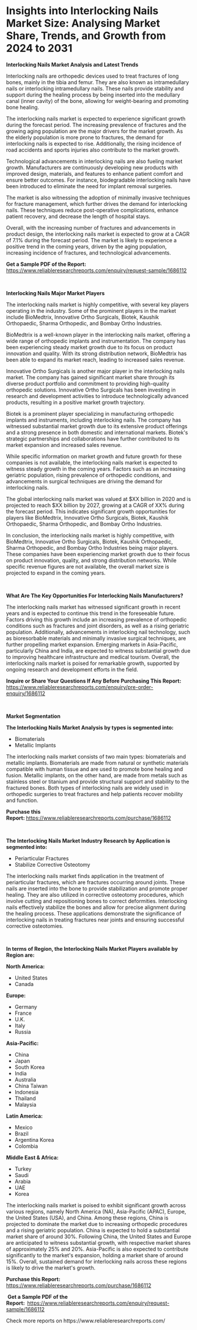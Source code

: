 <p><h1>Insights into Interlocking Nails Market Size: Analysing Market Share, Trends, and Growth from 2024 to 2031</h1></p><p><strong>Interlocking Nails Market Analysis and Latest Trends</strong></p>
<p><p>Interlocking nails are orthopedic devices used to treat fractures of long bones, mainly in the tibia and femur. They are also known as intramedullary nails or interlocking intramedullary nails. These nails provide stability and support during the healing process by being inserted into the medullary canal (inner cavity) of the bone, allowing for weight-bearing and promoting bone healing.</p><p>The interlocking nails market is expected to experience significant growth during the forecast period. The increasing prevalence of fractures and the growing aging population are the major drivers for the market growth. As the elderly population is more prone to fractures, the demand for interlocking nails is expected to rise. Additionally, the rising incidence of road accidents and sports injuries also contribute to the market growth.</p><p>Technological advancements in interlocking nails are also fueling market growth. Manufacturers are continuously developing new products with improved design, materials, and features to enhance patient comfort and ensure better outcomes. For instance, biodegradable interlocking nails have been introduced to eliminate the need for implant removal surgeries.</p><p>The market is also witnessing the adoption of minimally invasive techniques for fracture management, which further drives the demand for interlocking nails. These techniques reduce post-operative complications, enhance patient recovery, and decrease the length of hospital stays.</p><p>Overall, with the increasing number of fractures and advancements in product design, the interlocking nails market is expected to grow at a CAGR of 7.1% during the forecast period. The market is likely to experience a positive trend in the coming years, driven by the aging population, increasing incidence of fractures, and technological advancements.</p></p>
<p><strong>Get a Sample PDF of the Report:&nbsp;</strong> <a href="https://www.reliableresearchreports.com/enquiry/request-sample/1686112">https://www.reliableresearchreports.com/enquiry/request-sample/1686112</a></p>
<p>&nbsp;</p>
<p><strong>Interlocking Nails Major Market Players</strong></p>
<p><p>The interlocking nails market is highly competitive, with several key players operating in the industry. Some of the prominent players in the market include BioMedtrix, Innovative Ortho Surgicals, Biotek, Kaushik Orthopaedic, Sharma Orthopedic, and Bombay Ortho Industries.</p><p>BioMedtrix is a well-known player in the interlocking nails market, offering a wide range of orthopedic implants and instrumentation. The company has been experiencing steady market growth due to its focus on product innovation and quality. With its strong distribution network, BioMedtrix has been able to expand its market reach, leading to increased sales revenue.</p><p>Innovative Ortho Surgicals is another major player in the interlocking nails market. The company has gained significant market share through its diverse product portfolio and commitment to providing high-quality orthopedic solutions. Innovative Ortho Surgicals has been investing in research and development activities to introduce technologically advanced products, resulting in a positive market growth trajectory.</p><p>Biotek is a prominent player specializing in manufacturing orthopedic implants and instruments, including interlocking nails. The company has witnessed substantial market growth due to its extensive product offerings and a strong presence in both domestic and international markets. Biotek's strategic partnerships and collaborations have further contributed to its market expansion and increased sales revenue.</p><p>While specific information on market growth and future growth for these companies is not available, the interlocking nails market is expected to witness steady growth in the coming years. Factors such as an increasing geriatric population, rising prevalence of orthopedic conditions, and advancements in surgical techniques are driving the demand for interlocking nails.</p><p>The global interlocking nails market was valued at $XX billion in 2020 and is projected to reach $XX billion by 2027, growing at a CAGR of XX% during the forecast period. This indicates significant growth opportunities for players like BioMedtrix, Innovative Ortho Surgicals, Biotek, Kaushik Orthopaedic, Sharma Orthopedic, and Bombay Ortho Industries.</p><p>In conclusion, the interlocking nails market is highly competitive, with BioMedtrix, Innovative Ortho Surgicals, Biotek, Kaushik Orthopaedic, Sharma Orthopedic, and Bombay Ortho Industries being major players. These companies have been experiencing market growth due to their focus on product innovation, quality, and strong distribution networks. While specific revenue figures are not available, the overall market size is projected to expand in the coming years.</p></p>
<p>&nbsp;</p>
<p><strong>What Are The Key Opportunities For Interlocking Nails Manufacturers?</strong></p>
<p><p>The interlocking nails market has witnessed significant growth in recent years and is expected to continue this trend in the foreseeable future. Factors driving this growth include an increasing prevalence of orthopedic conditions such as fractures and joint disorders, as well as a rising geriatric population. Additionally, advancements in interlocking nail technology, such as bioresorbable materials and minimally invasive surgical techniques, are further propelling market expansion. Emerging markets in Asia-Pacific, particularly China and India, are expected to witness substantial growth due to improving healthcare infrastructure and medical tourism. Overall, the interlocking nails market is poised for remarkable growth, supported by ongoing research and development efforts in the field.</p></p>
<p><strong>Inquire or Share Your Questions If Any Before Purchasing This Report:</strong> <a href="https://www.reliableresearchreports.com/enquiry/pre-order-enquiry/1686112">https://www.reliableresearchreports.com/enquiry/pre-order-enquiry/1686112</a></p>
<p>&nbsp;</p>
<p><strong>Market Segmentation</strong></p>
<p><strong>The Interlocking Nails Market Analysis by types is segmented into:</strong></p>
<p><ul><li>Biomaterials</li><li>Metallic Implants</li></ul></p>
<p><p>The interlocking nails market consists of two main types: biomaterials and metallic implants. Biomaterials are made from natural or synthetic materials compatible with human tissue and are used to promote bone healing and fusion. Metallic implants, on the other hand, are made from metals such as stainless steel or titanium and provide structural support and stability to the fractured bones. Both types of interlocking nails are widely used in orthopedic surgeries to treat fractures and help patients recover mobility and function.</p></p>
<p><strong>Purchase this Report:&nbsp;</strong><a href="https://www.reliableresearchreports.com/purchase/1686112">https://www.reliableresearchreports.com/purchase/1686112</a></p>
<p>&nbsp;</p>
<p><strong>The Interlocking Nails Market Industry Research by Application is segmented into:</strong></p>
<p><ul><li>Periarticular Fractures</li><li>Stabilize Corrective Osteotomy</li></ul></p>
<p><p>The interlocking nails market finds application in the treatment of periarticular fractures, which are fractures occurring around joints. These nails are inserted into the bone to provide stabilization and promote proper healing. They are also utilized in corrective osteotomy procedures, which involve cutting and repositioning bones to correct deformities. Interlocking nails effectively stabilize the bones and allow for precise alignment during the healing process. These applications demonstrate the significance of interlocking nails in treating fractures near joints and ensuring successful corrective osteotomies.</p></p>
<p>&nbsp;</p>
<p><strong>In terms of Region, the Interlocking Nails Market Players available by Region are:</strong></p>
<p>
    <p> <strong> North America: </strong>
        <ul>
            <li>United States</li>
            <li>Canada</li>
        </ul>
        </p> 
    <p> <strong> Europe: </strong>
        <ul>
            <li>Germany</li>
            <li>France</li>
            <li>U.K.</li>
            <li>Italy</li>
            <li>Russia</li>
        </ul>
        </p> 
    <p> <strong> Asia-Pacific: </strong>
        <ul>
            <li>China</li>
            <li>Japan</li>
            <li>South Korea</li>
            <li>India</li>
            <li>Australia</li>
            <li>China Taiwan</li>
            <li>Indonesia</li>
            <li>Thailand</li>
            <li>Malaysia</li>
        </ul>
        </p> 
    <p> <strong> Latin America: </strong>
        <ul>
            <li>Mexico</li>
            <li>Brazil</li>
            <li>Argentina Korea</li>
            <li>Colombia</li>
        </ul>
        </p> 
    <p> <strong> Middle East & Africa: </strong>
        <ul>
            <li>Turkey</li>
            <li>Saudi</li>
            <li>Arabia</li>
            <li>UAE</li>
            <li>Korea</li>
        </ul>
    </p>
    </p>
<p><p>The interlocking nails market is poised to exhibit significant growth across various regions, namely North America (NA), Asia-Pacific (APAC), Europe, the United States (USA), and China. Among these regions, China is projected to dominate the market due to increasing orthopedic procedures and a rising geriatric population. China is expected to hold a substantial market share of around 30%. Following China, the United States and Europe are anticipated to witness substantial growth, with respective market shares of approximately 25% and 20%. Asia-Pacific is also expected to contribute significantly to the market's expansion, holding a market share of around 15%. Overall, sustained demand for interlocking nails across these regions is likely to drive the market's growth.</p></p>
<p><strong>Purchase this Report: </strong><a href="https://www.reliableresearchreports.com/purchase/1686112">https://www.reliableresearchreports.com/purchase/1686112</a></p>
<p>&nbsp;<strong>Get a Sample PDF of the Report:&nbsp;&nbsp;</strong><a href="https://www.reliableresearchreports.com/enquiry/request-sample/1686112">https://www.reliableresearchreports.com/enquiry/request-sample/1686112</a></p>
<p><strong></strong></p>
<p>Check more reports on https://www.reliableresearchreports.com/</p>